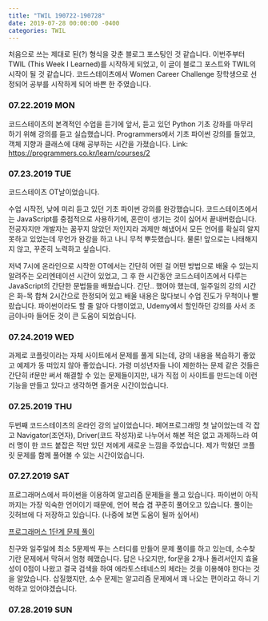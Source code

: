 ```yaml
---
title: "TWIL 190722-190728"
date: 2019-07-28 00:00:00 -0400
categories: TWIL
---
```


처음으로 쓰는 제대로 된(?) 형식을 갖춘 블로그 포스팅인 것 같습니다.
이번주부터 TWIL (This Week I Learned)를 시작하게 되었고, 이 글이 블로그 포스트와 TWIL의 시작이 될 것 같습니다.
코드스테이츠에서 Women Career Challenge 장학생으로 선정되어 공부를 시작하게 되어 바쁜 한 주였습니다.


### 07.22.2019 MON
코드스테이츠의 본격적인 수업을 듣기에 앞서, 듣고 있던 Python 기초 강좌를 마무리 하기 위해 강의를 듣고 실습했습니다.
Programmers에서 기초 파이썬 강의를 들었고, 객체 지향과 클래스에 대해 공부하는 시간을 가졌습니다.
Link: https://programmers.co.kr/learn/courses/2

### 07.23.2019 TUE
코드스테이츠 OT날이었습니다.


수업 시작전, 낮에 미리 듣고 있던 기초 파이썬 강의를 완강했습니다. 코드스테이츠에서는 JavaScript를 중점적으로 사용하기에,
혼란이 생기는 것이 싫어서 끝내버렸습니다. 전공자지만 개발자는 꿈꾸지 않았던 저인지라 과제만 해냈어서 모든 언어를 확실히 알지 못하고 있었는데
무언가 완강을 하고 나니 무척 뿌듯했습니다. 물론! 앞으로는 나태해지지 않고, 꾸준히 노력하고 싶습니다.


저녁 7시에 온라인으로 시작한 OT에서는 간단히 어떤 걸 어떤 방법으로 배울 수 있는지 알려주는 오리엔테이션 시간이 있었고,
그 후 한 시간동안 코드스테이츠에서 다루는 JavaScript의 간단한 문법들을 배웠습니다.
간단.. 했어야 했는데, 일주일의 강의 시간은 화-목 합쳐 2시간으로 한정되어 있고 배울 내용은 많다보니 수업 진도가 무척이나 빨랐습니다.
파이썬이라도 할 줄 알아 다행이었고, Udemy에서 할인하던 강의를 사서 조금이나마 들어둔 것이 큰 도움이 되었습니다.


### 07.24.2019 WED
과제로 코플릿이라는 자체 사이트에서 문제를 풀게 되는데, 강의 내용을 복습하기 좋았고 예제가 동 떠있지 않아 좋았습니다.
가령 미성년자들 나이 제한하는 문제 같은 것들은 간단히 if문만 써서 해결할 수 있는 문제들이지만, 
내가 직접 이 사이트를 만드는데 이런 기능을 만들고 있다고 생각하면 즐거운 시간이었습니다.


### 07.25.2019 THU
두번째 코드스테이츠의 온라인 강의 날이었습니다.
페어프로그래밍 첫 날이었는데 각 잡고 Navigator(조언자), Driver(코드 작성자)로 나누어서 해본 적은 없고
과제하느라 여러 명이 한 코드 붙잡은 적만 있던 저에게 새로운 느낌을 주었습니다.
제가 막혔던 코플릿 문제를 함께 풀어볼 수 있는 시간이었습니다.


### 07.27.2019 SAT
프로그래머스에서 파이썬을 이용하여 알고리즘 문제들을 풀고 있습니다.
파이썬이 아직까지는 가장 익숙한 언어이기 때문에, 언어 복습 겸 꾸준히 풀어오고 있습니다.
풀이는 깃허브에 다 저장하고 있습니다. (나중에 보면 도움이 될까 싶어서)


[프로그래머스 1단계 문제 풀이](https://github.com/SeunghyoKu/Algorithms/tree/master/Programmers/Level1)


친구와 일주일에 최소 5문제씩 푸는 스터디를 만들어 문제 풀이를 하고 있는데, 소수찾기란 문제에서 막혀서 엄청 헤맸습니다.
답은 나오지만, for문을 2개나 돌려서인지 효율성이 0점이 나왔고 결국 검색을 하여 에라토스테네스의 체라는 것을 이용해야 한다는 것을 알았습니다.
삽질했지만, 소수 문제는 알고리즘 문제에서 꽤 나오는 편이라고 하니 기억하고 있어야겠습니다.


### 07.28.2019 SUN
